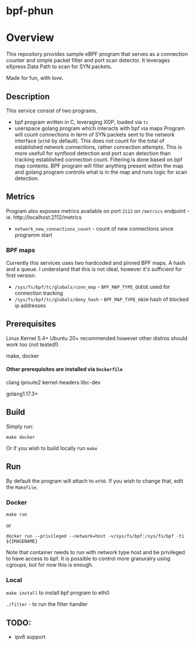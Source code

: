 # bpf-phun

# Overview
This repository provides sample eBPF program that serves as a connection counter and simple packet filter and port scan detector.
It leverages eXpress Data Path to scan for SYN packets.

Made for fun, with love.

## Description
This service consist of two programs.
* bpf program written in C, leveraging XDP, loaded via `tc`
* userspace golang program which interacts with bpf via maps
Program will count connections in term of SYN packets sent to the network interface (`eth0` by default). This does not count for the total of established network connections, rather connection attempts. This is more usefull for synflood detection and port scan detection than tracking established connection count.
Filtering is done based on bpf map contents. BPF program will filter anything present within the map and golang program controls what is in the map and runs logic for scan detection.

## Metrics
Program also exposes metrics available on port `2112` on `/metrics` endpoint - ie. http://localhost:2112/metrics
* `network_new_connections_count` - count of new connections since programm start

### BPF maps
Currently this services uses two hardcoded and pinned BPF maps. A hash and a queue.
I understand that this is not ideal, however it's sufficient for first version.
* `/sys/fs/bpf/tc/globals/conn_map` - `BPF_MAP_TYPE_QUEUE` used for connection tracking
* `/sys/fs/bpf/tc/globals/deny_hash` - `BPF_MAP_TYPE_HASH` hash of blocked ip addresses


## Prerequisites
Linux Kernel 5.4+
Ubuntu 20+ recommended however other distros should work too (not tested!)

make,
docker

#### Other prerequisites are installed via `Dockerfile`
clang
iproute2
kernel-headers
libc-dev

golang1.17.3+

## Build
Simply run:

`make docker`


Or if you wish to build locally run `make`

## Run
By default the program will attach to `eth0`. If you wish to change that, edit the `Makefile`.

### Docker
`make run`

or

`docker run --privileged --network=host -v/sys/fs/bpf:/sys/fs/bpf -ti ${IMAGENAME}`

Note that container needs to run with network type host and be privileged to have access to bpf.
It is possible to control more granuralry using cgroups, but for now this is enough.

### Local
`make install` to install bpf program to eth0

`./filter` - to run the filter handler

## TODO:
* ipv6 support
